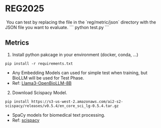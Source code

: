 # REG2025 
<img a=https://github.com/user-attachments/assets/513dbb0b-d30c-4eb5-abbd-c1e3fc7c3234>
You can test by replacing the file in the `reg/metric/json` directory with the JSON file you want to evaluate.
```
python test.py
```

## Metrics
1. Install python pakcage in your environment (docker, conda, ...)
```
pip install -r requirements.txt
```
- Any Embedding Models can used for simple test when training, but BioLLM will be used for Test Phase.
- Ref: <a href=https://huggingface.co/aaditya/Llama3-OpenBioLLM-8B> Llama3-OpenBioLLM-8B </a>

2. Download Scispacy Model.
```
pip install https://s3-us-west-2.amazonaws.com/ai2-s2-scispacy/releases/v0.5.4/en_core_sci_lg-0.5.4.tar.gz
```
- SpaCy models for biomedical text processing.</br>
- Ref: <a href=https://allenai.github.io/scispacy/>scispacy</a>
